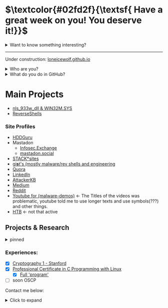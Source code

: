 
# **$\textcolor{#02fd2f}{\textsf{ Have a great week on you! You deserve it!}}$**

<details><summary> Want to know something interesting? </summary>

  ### **$\textcolor{#0d2dfe}{\textsf{You know You are amazing!}}$**
  
</details>



***
Under construction: [loneicewolf.github.io](https://loneicewolf.github.io/)
<details><summary> Who are you? </summary>

  - Real name: Will
  - Age:       24
  - From:      Sweden
  - Has:       A speech disorder (namely, I stutter)
  - contact:   (contact details can be found below)

</details>


<details><summary> What do you do in GitHub? </summary>
  
 ###  **$\textcolor{pink}{\textsf{Throwing malware author's work into the recycle bin!}}$** 
   

  - Reverse engineering (rootkits,malwares)
  - Malwares and vulns/exploits
  - Cryptography,**Steganography and Obfuscation**
  - Guides (OS setup guides mainly for security.)

</details>

# Main Projects
- [nls_933w_dll & WIN32M.SYS](https://github.com/loneicewolf/nls_933w_dll)
- [ReverseShells](https://github.com/loneicewolf/ReverseShells)


### Site Profiles
- [HDDGuru](https://forum.hddguru.com/memberlist.php?mode=viewprofile&u=42118)
- Mastadon
  - [Infosec.Exchange](https://infosec.exchange/@loneicewolf)
  - [mastadon.social](https://mastodon.social/@loneicewolf)
- [STACK*sites](https://stackexchange.com/users/19592785/william-martens)
- [gi**s**t's (mostly malware/rev shells and engineering](https://gist.github.com/loneicewolf)
- [Quora](https://www.quora.com/profile/Loneicewolf)
- [LinkedIn](https://www.linkedin.com/in/william-martens-16872717b/)
- [AttackerKB](https://attackerkb.com/contributors/loneicewolf)
- [Medium](https://medium.com/@william-martens)
- [Reddit](https://www.reddit.com/user/Will-VX)
- [Youtube for (malware-demos)](https://www.youtube.com/channel/UCLXV1xU0WlqtPu2wsNmMhcQ/featured) <- The Titles of the videos was problematic, youtube told me to use longer texts and use symbols(???) and other things.
- [HTB](https://app.hackthebox.com/users/545815) <- not that active


## Projects & Research
<details><summary> pinned </summary>

  - [DFIR](https://github.com/loneicewolf/DFIR-Resources)
  - [compact_linux_reverse_shell.c](https://gist.github.com/loneicewolf/8232aad5722e1e7de9d92932b5a01597)
  - [compact_windows_reverse_shell.c](https://gist.github.com/loneicewolf/03d71d65735d8b2d34b5c60b1232d144)
  - [EXEC_LKM](https://github.com/loneicewolf/EXEC_LKM)
  - [DotFIles](https://github.com/loneicewolf/DotFiles)
  - [RE_QUERY](https://github.com/loneicewolf/RE_QUERY)

  
### Current Research 

EquationGroup
- [nls_933w_dll & WIN32M.SYS](https://github.com/loneicewolf/nls_933w_dll) `E's HDD reprog. modules`
- [Stars Virus](https://github.com/loneicewolf/Stars-virus) `kinda stuxnet related`
- [Fanny.bmp](https://github.com/loneicewolf/fanny.bmp)  `CURRENTLY undergoing extreme clean-up (sorry for the text-all-over-the-place)`
- [StuXnet](https://github.com/loneicewolf/Stuxnet-Source.git) `additional details is hopefully(/soon/) included (such as POC videos)`
- [FlameR](https://github.com/loneicewolf/flame-sourcecode) `additional details is `**included**` and more will be.`
- [Duqu](https://github.com/loneicewolf/DUQU) `Duqu`
- [Gauss](https://github.com/loneicewolf/Gauss-Src) `additional details is soon included`
- [Agent.BTZ](https://github.com/loneicewolf/Agent.btz)
- [LOJAX](https://github.com/loneicewolf/LOJAX)
- [PEGASUS](https://github.com/loneicewolf/Pegasus)
</details>


### Experiences:
- [x] [Cryptography 1 - Stanford](https://www.coursera.org/account/accomplishments/certificate/F8AUM7UWEU2R)
- [x] [Professional Certificate in C Programming with Linux](https://credentials.edx.org/credentials/fab4e78dc2674cea93498d6197836785/)
  - [x] [Full 'program'](https://credentials.edx.org/records/programs/shared/fb0f3a74321848018571b2468805e844/)
- [ ]  soon OSCP

Contact me below:
<details>
<summary> Click to expand </summary>

  - Discord: `Ken-Kaneki#3978`

</details>

